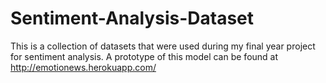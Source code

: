 # Sentiment-Analysis-Dataset
This is a collection of datasets that were used during my final year project for sentiment analysis.
A prototype of this model can be found at http://emotionews.herokuapp.com/
